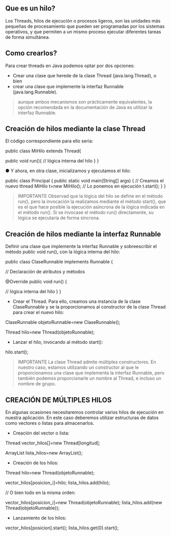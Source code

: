 ## Que es un hilo?

Los Threads, hilos de ejecución o procesos ligeros, son las unidades más pequeñas de procesamiento que pueden ser programadas por los sistemas operativos, y que
permiten a un mismo proceso ejecutar diferentes tareas de forma simultánea.

## Como crearlos?

Para crear threads en Java podemos optar por dos opciones:
- Crear una clase que herede de la clase Thread (java.lang.Thread), o bien
- crear una clase que implemente la interfaz Runnable (java.lang.Runnable).

> aunque ambos mecanismos son prácticamente equivalentes, la opción recomendada en
la documentación de Java es utilizar la interfaz Runnable.

## Creación de hilos mediante la clase Thread

El código correspondiente para ello sería:

public class MiHilo extends Thread{

 public void run(){
 // lógica interna del hilo
  }
 }

● Y ahora, en otra clase, inicializamos y ejecutamos el hilo:

  public class Principal {
    public static void main(String[] args) {
// Creamos el nuevo thread
  MiHilo t=new MiHilo();
// Lo ponemos en ejecución
  t.start();
  }
}

> IMPORTANTE
Observad que la lógica del hilo se define en el método run(), pero la invocación la
realizamos mediante el método start(), que es el que hace posible la ejecución asíncrona
de la lógica indicada en el método run(). Si se invocase el método run() directamente, su
lógica se ejecutaría de forma síncrona.

## Creación de hilos mediante la interfaz Runnable

Definir una clase que implemente la interfaz Runnable y sobreescribir el
método public void run(), con la lógica interna del hilo:


public class ClaseRunnable implements Runnable {

// Declaración de atributos y métodos

@Override
public void run() {

// lógica interna del hilo
 }
}

- Crear el Thread. Para ello, creamos una instancia de la clase ClaseRunnable y se
la proporcionamos al constructor de la clase Thread para crear el nuevo hilo:

ClaseRunnable objetoRunnable=new ClaseRunnable();

Thread hilo=new Thread(objetoRunnable);

- Lanzar el hilo, invocando al método start():

hilo.start();

>IMPORTANTE
La clase Thread admite múltiples constructores. En nuestro caso, estamos utilizando un
constructor al que le proporcionamos una clase que implementa la interfaz Runnable,
pero también podemos proporcionarle un nombre al Thread, e incluso un nombre de
grupo.

## CREACIÓN DE MÚLTIPLES HILOS

En algunas ocasiones necesitaremos controlar varios hilos de ejecución en nuestra
aplicación. En este caso deberemos utilizar estructuras de datos como vectores o listas
para almacenarlos.

- Creación del vector o lista:

Thread vector_hilos[]=new Thread[longitud];

ArrayList<Thread> lista_hilos=new ArrayList<Thread>();

- Creación de los hilos:

Thread hilo=new Thread(objetoRunnable);

vector_hilos[posicion_i]=hilo;
lista_hilos.add(hilo);

// O bien todo en la misma orden:

vector_hilos[posicion_i]=new Thread(objetoRunnable);
lista_hilos.add(new Thread(objetoRunnable));

- Lanzamiento de los hilos:

vector_hilos[posicion].start();
lista_hilos.get(0).start();

##